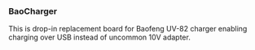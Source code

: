 ### BaoCharger ###

This is drop-in replacement board for Baofeng UV-82 charger enabling charging
over USB instead of uncommon 10V adapter.
